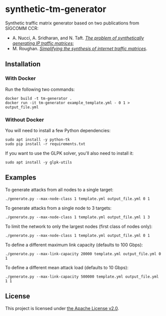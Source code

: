 # synthetic-tm-generator

Synthetic traffic matrix generator based on two publications from SIGCOMM CCR:
- A. Nucci, A. Sridharan, and N. Taft. [*The problem of synthetically generating IP traffic matrices*](https://dl.acm.org/citation.cfm?id=1070876);
- M. Roughan. [*Simplifying the synthesis of internet traffic matrices*](https://dl.acm.org/citation.cfm?id=1096551).

## Installation

### With Docker

Run the following two commands:
```
docker build -t tm-generator .
docker run -it tm-generator example_template.yml - 0 1 > output_file.yml
```

### Without Docker

You will need to install a few Python dependencies:
```
sudo apt install -y python-tk
sudo pip install -r requirements.txt
```

If you want to use the GLPK solver, you'll also need to install it:
```
sudo apt install -y glpk-utils
```


## Examples

To generate attacks from all nodes to a single target:
```
./generate.py --max-node-class 1 template.yml output_file.yml 0 1
```

To generate attacks from a single node to 3 targets:
```
./generate.py --max-node-class 1 template.yml output_file.yml 1 3
```

To limit the network to only the largest nodes (first class of nodes only):
```
./generate.py --max-node-class 1 template.yml output_file.yml 0 1
```

To define a different maximum link capacity (defaults to 100 Gbps):
```
./generate.py --max-link-capacity 20000 template.yml output_file.yml 0 1
```

To define a different mean attack load (defaults to 10 Gbps):
```
./generate.py --max-link-capacity 500000 template.yml output_file.yml 1 1
```


## License

This project is licensed under [the Apache License v2.0](LICENSE).
